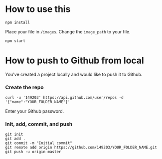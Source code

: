 # How to use this

```
npm install
```
Place your file in `/images`. Change the `image_path` to your file.
```
npm start
```

# How to push to Github from local

You've created a project locally and would like to push it to Github.

### Create the repo
```
curl -u '149203' https://api.github.com/user/repos -d '{"name":"YOUR_FOLDER_NAME"}'
```
Enter your Github password.

### Init, add, commit, and push
```
git init
git add .
git commit -m "Initial commit"
git remote add origin https://github.com/149203/YOUR_FOLDER_NAME.git
git push -u origin master
```